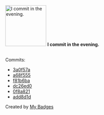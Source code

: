 <img src="https://my-badges.github.io/my-badges/evening-commits.png" alt="I commit in the evening." title="I commit in the evening." width="128">
<strong>I commit in the evening.</strong>
<br><br>

Commits:

- <a href="https://github.com/qoomon/sandbox/commit/3a0f57a60f990275b07b5012d21ca3d099f9b1f4">3a0f57a</a>
- <a href="https://github.com/qoomon/actions--parallel-steps/commit/a68f555b302de0f532046c667becb18c2be24dde">a68f555</a>
- <a href="https://github.com/qoomon/sandbox/commit/f81b6ba50a6488df518962a7853e790d3748c724">f81b6ba</a>
- <a href="https://github.com/qoomon/sandbox/commit/dc26ed07db2cfc060153675c9c68cdc74471c372">dc26ed0</a>
- <a href="https://github.com/qoomon/sandbox/commit/0f8a8211fc2878fdd2f8d8d29bf3200bd7d1a646">0f8a821</a>
- <a href="https://github.com/qoomon/sandbox/commit/add8d1d8c52e337912e60ae09ce91478c278e17b">add8d1d</a>


Created by <a href="https://github.com/my-badges/my-badges">My Badges</a>